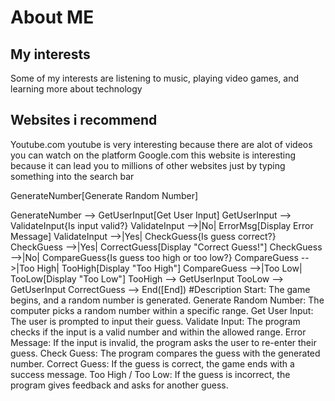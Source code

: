 # About ME
## My interests
Some of my interests are listening to music, playing video games, and learning more about technology
## Websites i recommend
Youtube.com 
youtube is very interesting because there are alot of videos you can watch on the platform
Google.com 
this website is interesting because it can lead you to millions of other websites just by typing something into the search bar
<!--
**jkdfah/jkdfah** is a ✨ _special_ ✨ repository because its `README.md` (this file) appears on your GitHub profile.
My name is rico glover and my email address is rdgjr2005@gmail.com
my github account is probably atleast a year old, i used it a long time ago, im not sure why my name is jkdfah
i created a repository, downloaded github for desktop, then i cloned the repository
flowchart TD
Start([Start]) --> GenerateNumber[Generate Random Number]
GenerateNumber --> GetUserInput[Get User Input]
GetUserInput --> ValidateInput{Is input valid?}
ValidateInput -->|No| ErrorMsg[Display Error Message]
ValidateInput -->|Yes| CheckGuess{Is guess correct?}
CheckGuess -->|Yes| CorrectGuess[Display "Correct Guess!"]
CheckGuess -->|No| CompareGuess{Is guess too high or too low?}
CompareGuess -->|Too High| TooHigh[Display "Too High"]
CompareGuess -->|Too Low| TooLow[Display "Too Low"]
TooHigh --> GetUserInput
TooLow --> GetUserInput
CorrectGuess --> End([End])
#Description
Start: The game begins, and a random number is generated.
Generate Random Number: The computer picks a random number within a specific range.
Get User Input: The user is prompted to input their guess.
Validate Input: The program checks if the input is a valid number and within the allowed range.
Error Message: If the input is invalid, the program asks the user to re-enter their guess.
Check Guess: The program compares the guess with the generated number.
Correct Guess: If the guess is correct, the game ends with a success message.
Too High / Too Low: If the guess is incorrect, the program gives feedback and asks for another guess.
